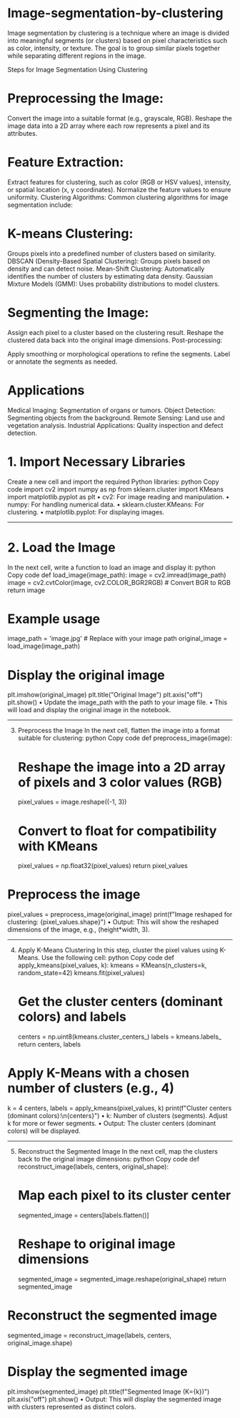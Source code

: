 # Image-segmentation-by-clustering
Image segmentation by clustering is a technique where an image is divided into meaningful segments (or clusters) based on pixel characteristics such as color, intensity, or texture. The goal is to group similar pixels together while separating different regions in the image.

Steps for Image Segmentation Using Clustering
# Preprocessing the Image:

Convert the image into a suitable format (e.g., grayscale, RGB).
Reshape the image data into a 2D array where each row represents a pixel and its attributes.
# Feature Extraction:

Extract features for clustering, such as color (RGB or HSV values), intensity, or spatial location (x, y coordinates).
Normalize the feature values to ensure uniformity.
Clustering Algorithms: Common clustering algorithms for image segmentation include:

# K-means Clustering:
Groups pixels into a predefined number of clusters based on similarity.
DBSCAN (Density-Based Spatial Clustering): Groups pixels based on density and can detect noise.
Mean-Shift Clustering: Automatically identifies the number of clusters by estimating data density.
Gaussian Mixture Models (GMM): Uses probability distributions to model clusters.
# Segmenting the Image:

Assign each pixel to a cluster based on the clustering result.
Reshape the clustered data back into the original image dimensions.
Post-processing:

Apply smoothing or morphological operations to refine the segments.
Label or annotate the segments as needed.

# Applications
Medical Imaging: Segmentation of organs or tumors.
Object Detection: Segmenting objects from the background.
Remote Sensing: Land use and vegetation analysis.
Industrial Applications: Quality inspection and defect detection.

# 1. Import Necessary Libraries
Create a new cell and import the required Python libraries:
python
Copy code
import cv2
import numpy as np
from sklearn.cluster import KMeans
import matplotlib.pyplot as plt
•	cv2: For image reading and manipulation.
•	numpy: For handling numerical data.
•	sklearn.cluster.KMeans: For clustering.
•	matplotlib.pyplot: For displaying images.
________________________________________
# 2. Load the Image
In the next cell, write a function to load an image and display it:
python
Copy code
def load_image(image_path):
    image = cv2.imread(image_path)
    image = cv2.cvtColor(image, cv2.COLOR_BGR2RGB)  # Convert BGR to RGB
    return image

# Example usage
image_path = 'image.jpg'  # Replace with your image path
original_image = load_image(image_path)

# Display the original image
plt.imshow(original_image)
plt.title("Original Image")
plt.axis("off")
plt.show()
•	Update the image_path with the path to your image file.
•	This will load and display the original image in the notebook.
________________________________________
3. Preprocess the Image
In the next cell, flatten the image into a format suitable for clustering:
python
Copy code
def preprocess_image(image):
    # Reshape the image into a 2D array of pixels and 3 color values (RGB)
    pixel_values = image.reshape((-1, 3))
    # Convert to float for compatibility with KMeans
    pixel_values = np.float32(pixel_values)
    return pixel_values

# Preprocess the image
pixel_values = preprocess_image(original_image)
print(f"Image reshaped for clustering: {pixel_values.shape}")
•	Output: This will show the reshaped dimensions of the image, e.g., (height*width, 3).
________________________________________
4. Apply K-Means Clustering
In this step, cluster the pixel values using K-Means. Use the following cell:
python
Copy code
def apply_kmeans(pixel_values, k):
    kmeans = KMeans(n_clusters=k, random_state=42)
    kmeans.fit(pixel_values)
    # Get the cluster centers (dominant colors) and labels
    centers = np.uint8(kmeans.cluster_centers_)
    labels = kmeans.labels_
    return centers, labels

# Apply K-Means with a chosen number of clusters (e.g., 4)
k = 4
centers, labels = apply_kmeans(pixel_values, k)
print(f"Cluster centers (dominant colors):\n{centers}")
•	k: Number of clusters (segments). Adjust k for more or fewer segments.
•	Output: The cluster centers (dominant colors) will be displayed.
________________________________________
5. Reconstruct the Segmented Image
In the next cell, map the clusters back to the original image dimensions:
python
Copy code
def reconstruct_image(labels, centers, original_shape):
    # Map each pixel to its cluster center
    segmented_image = centers[labels.flatten()]
    # Reshape to original image dimensions
    segmented_image = segmented_image.reshape(original_shape)
    return segmented_image

# Reconstruct the segmented image
segmented_image = reconstruct_image(labels, centers, original_image.shape)

# Display the segmented image
plt.imshow(segmented_image)
plt.title(f"Segmented Image (K={k})")
plt.axis("off")
plt.show()
•	Output: This will display the segmented image with clusters represented as distinct colors.
